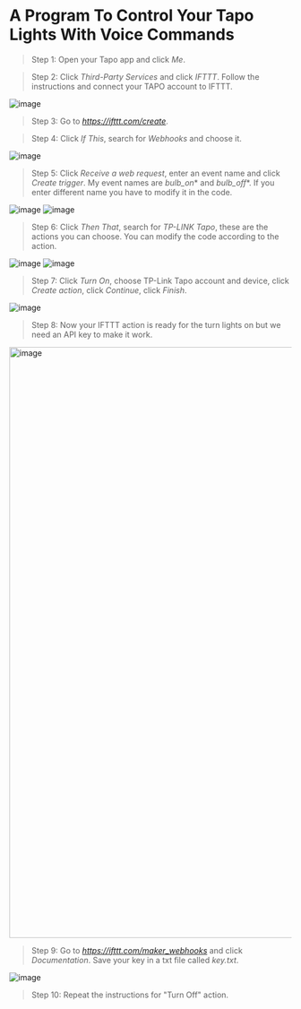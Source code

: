 # A Program To Control Your Tapo Lights With Voice Commands

> Step 1: Open your Tapo app and click *Me*.

> Step 2: Click *Third-Party Services* and click *IFTTT*. Follow the instructions and connect your TAPO account to IFTTT.

![image](https://user-images.githubusercontent.com/68502470/213878594-9625d74c-805d-47bc-b077-c05cfd263f06.png)

> Step 3: Go to *https://ifttt.com/create*.

> Step 4: Click *If This*, search for *Webhooks* and choose it.

![image](https://user-images.githubusercontent.com/68502470/213877283-dba1ea99-b369-4142-a022-185995533230.png)

> Step 5: Click *Receive a web request*, enter an event name and click *Create trigger*. My event names are *bulb_on** and *bulb_off**. If you enter different name you have to modify it in the code.

![image](https://user-images.githubusercontent.com/68502470/213877306-73efbe51-fa3a-4c3a-a592-43468dd36317.png)
![image](https://user-images.githubusercontent.com/68502470/213877336-220e14a5-3286-4ed7-9f90-e95de6e39432.png)

> Step 6: Click *Then That*, search for *TP-LINK Tapo*, these are the actions you can choose. You can modify the code according to the action.

![image](https://user-images.githubusercontent.com/68502470/213877351-22205f82-1573-438e-8fdd-38158bedec42.png)
![image](https://user-images.githubusercontent.com/68502470/213877375-bf20110b-45ca-465c-8fd2-273b0c47bee9.png)

> Step 7: Click *Turn On*, choose TP-Link Tapo account and device, click *Create action*, click *Continue*, click *Finish*. 

![image](https://user-images.githubusercontent.com/68502470/213877389-f42e5014-9639-4cb8-8ab6-0b9cfa9be025.png)

> Step 8: Now your IFTTT action is ready for the turn lights on but we need an API key to make it work.

<img width="1055" alt="image" src="https://user-images.githubusercontent.com/68502470/213877435-8533eba0-5826-4996-8baf-b895d545f2fc.png">

> Step 9: Go to *https://ifttt.com/maker_webhooks* and click *Documentation*. Save your key in a txt file called *key.txt*.

![image](https://user-images.githubusercontent.com/68502470/213877473-8fcce2d8-b97e-468c-aad8-c26a64d428a4.png)

> Step 10: Repeat the instructions for "Turn Off" action.
